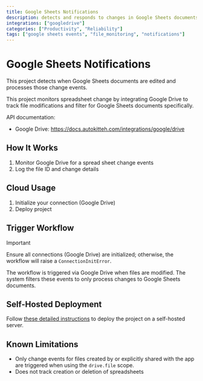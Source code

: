 ```yaml
---
title: Google Sheets Notifications
description: detects and responds to changes in Google Sheets documents
integrations: ["googledrive"]
categories: ["Productivity", "Reliability"]
tags: ["google sheets events", "file_monitoring", "notifications"]
---
```


# Google Sheets Notifications

This project detects when Google Sheets documents are edited and processes those change events.

This project monitors spreadsheet change by integrating Google Drive to track file modifications and filter for Google Sheets documents specifically.

API documentation:

- Google Drive: https://docs.autokitteh.com/integrations/google/drive

## How It Works

1. Monitor Google Drive for a spread sheet change events
2. Log the file ID and change details

## Cloud Usage

1. Initialize your connection (Google Drive)
2. Deploy project

## Trigger Workflow

> [!IMPORTANT]
> Ensure all connections (Google Drive) are initialized; otherwise, the workflow will raise a `ConnectionInitError`.

The workflow is triggered via Google Drive when files are modified. The system filters these events to only process changes to Google Sheets documents.

## Self-Hosted Deployment

Follow [these detailed instructions](https://docs.autokitteh.com/get_started/deployment) to deploy the project on a self-hosted server.

## Known Limitations

- Only change events for files created by or explicitly shared with the app are triggered when using the `drive.file` scope.
- Does not track creation or deletion of spreadsheets
